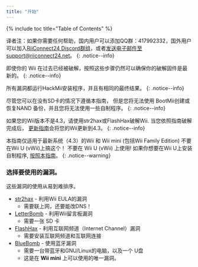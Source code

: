 ```yaml
---
title: "开始"
---
```


{% include toc title="Table of Contents" %}

译者注：如果你需要任何帮助，国内用户可以添加QQ群：417992332，国外用户可以加入[RiiConnect24 Discord群组](https://discord.gg/rc24)，或者[发送电子邮件至support@riiconnect24.net](mailto:support@riiconnect24.net)。
{: .notice--info}

即使你的 Wii 在过去已经被破解，按照这些步骤仍然可以确保你的破解固件是最新的。
{: .notice--info}

所有漏洞都运行HackMii安装程序，并且有相同的最终结果。
{: .notice--info}

尽管您可以在没有SD卡的情况下遵循本指南， 但是您将无法使用 BootMii创建或恢复NAND 备份，并且您将无法使用一些自制程序。
{: .notice--info}

如果您的Wii版本不是4.3，请使用str2hax或FlashHax破解Wii. 当您依照指南破解完成后， [更新指南](update)会将您的Wii更新到4.3。
{: .notice--info}

本指南仅适用于最新系统（4.3）的Wii 和 Wii mini (包括Wii Family Edition) 不要在Wii U (vWii)上搞这个！ 不要在 Wii U (vWii) 上使用! 如果你想要在Wii U上安装自制程序, [按照本指南](https://wiiu.hacks.guide)。
{: .notice--warning}

### 选择要使用的漏洞。

这些漏洞的使用从易到难排序。

- [str2hax](str2hax) - 利用Wii EULA的漏洞
    * 需要联上网，还要能改DNS！
- [LetterBomb](letterbomb) - 利用Wii留言板漏洞
    * 需要一张 SD 卡
- [FlashHax](flashhax) - 利用互联网频道（Internet Channel）漏洞
    * 需要安装互联网频道和互联网连接
- [BlueBomb](bluebomb) - 使用蓝牙漏洞
    * 需要一台带蓝牙和GNU/Linux的电脑，以及一个 U盘
    * 这是在 **Wii mini** 上可以使用的唯一漏洞。
